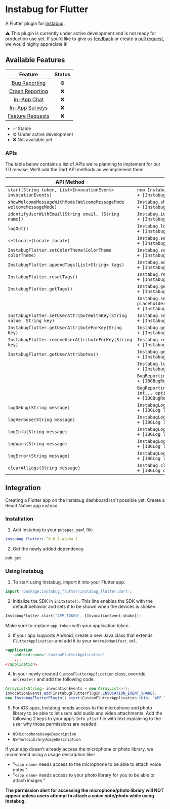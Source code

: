 # Instabug for Flutter

A Flutter plugin for [Instabug](https://instabug.com/).

⚠️ This plugin is currently under active development and is not ready for production use yet. If you'd like to give us [feedback](https://github.com/Instabug/Instabug-Flutter/issues) or create a [pull request](https://github.com/Instabug/Instabug-Flutter/pulls), we would highly appreciate it!

## Available Features

|      Feature     | Status |
|:----------------:|:------:|
| [Bug Reporting](https://instabug.com/bug-reporting)    |    ⚙️   |
| [Crash Reporting](https://instabug.com/crash-reporting)  |    ❌   |
| [In-App Chat](https://instabug.com/in-app-chat)      |    ❌   |
| [In-App Surveys](https://instabug.com/in-app-surveys)   |    ❌   |
| [Feature Requests](https://instabug.com/feature-requests) |    ❌   |

* ✅ Stable
* ⚙️ Under active development
* ❌ Not available yet

### APIs

The table below contains a list of APIs we're planning to implement for our 1.0 release. We'll add the Dart API methods as we implement them.



| API Method | Native Equivalent (Android/iOS)                                                                                                                       |
|------------|-----------------------------------------------------------------------------------------------------------------------------------------|
| `start(String token, List<InvocationEvent> invocationEvents)` | `new Instabug.Builder(this, "APP_TOKEN").build()`<br>`+ [Instabug startWithToken:invocationEvents:]`                         |
|`showWelcomeMessageWithMode(WelcomeMessageMode welcomeMessageMode)`| `Instabug.showWelcomeMessage(WelcomeMessage.State state)`<br>`+ [Instabug showWelcomeMessageWithMode:]`                      |
|`identifyUserWithEmail(String email, [String name])`| `Instabug.identifyUser(String username, String email)`<br>`+ [Instabug identifyUserWithEmail:name:]`                         |
|`logOut()`| `Instabug.logoutUser()`<br>`+ [Instabug logOut]`                                                                             |
|`setLocale(Locale locale)`| `Instabug.setLocale(Locale locale)`<br>`+ [Instabug setLocale:]`                                                             |
|`InstabugFlutter.setColorTheme(ColorTheme colorTheme)`|  `Instabug.setColorTheme(InstabugColorTheme theme)`<br>`+ [Instabug setColorTheme:]`                                         |
|`InstabugFlutter.appendTags(List<String> tags)`| `Instabug.addTags(String... tags)`<br>`+ [Instabug appendTags:]`                                                             |
|`InstabugFlutter.resetTags()`| `Instabug.resetTags()`<br>`+ [Instabug resetTags]`                                                                           |
|`InstabugFlutter.getTags()`| `Instabug.getTags()`<br>`+ [Instabug getTags]`                                                                               |
|            | `Instabug.setCustomTextPlaceHolders(InstabugCustomTextPlaceHolder placeholder)`<br>`+ [Instabug setValue:forStringWithKey:]` |
|`InstabugFlutter.setUserAttributeWithKey(String value, String key)`| `Instabug.setUserAttribute(String key, String value)`<br>`+ [Instabug setUserAttribute:withKey:]`                            |
|`Instabugflutter.getUserAttributeForKey(Sring Key)`| `Instabug.getUserAttribute(String key)`<br>`+ [Instabug userAttributeForKey:]`                                               |
|`InstabugFlutter.removeUserAttributeForKey(String key)`| `Instabug.removeUserAttribute(String key)`<br>`+ [Instabug removeUserAttributeForKey:]`                                      |
|`InstabugFlutter.getUserAttributes()`| `Instabug.getAllUserAttributes()`<br>`+ [Instabug userAttributes:]`                                                          |
|            | `Instabug.logUserEvent(String name)`<br>`+ [Instabug logUserEventWithName:]`                                                 |
|            | `BugReporting.invoke()`<br>`+ [IBGBugReporting invoke]`                                                                      |
|            | `BugReporting.invoke(InvocationMode mode, @InvocationOption int... options)`<br>`+ [IBGBugReporting invokeWithMode:options:]`  |
|`logDebug(String message)`| `InstabugLog.d(String message)`<br>`+ [IBGLog logDebug:]`                                                                    |
|`logVerbose(String message)`| `InstabugLog.v(String message)`<br>`+ [IBGLog logVerbose:]`                                                                  |
|`logInfo(String message)`| `InstabugLog.i(String message)`<br>`+ [IBGLog logInfo:]`                                                                     |
|`logWarn(String message)`| `InstabugLog.w(String message)`<br>`+ [IBGLog logWarn:]`                                                                     |
|`logError(String message)`| `InstabugLog.e(String message)`<br>`+ [IBGLog logError:]`                                                                    |
|`clearAllLogs(String message)`| `Instabug.clearLogs()`<br>`+ [IBGLog clearAllLogs:]`                                                                         |

## Integration

Creating a Flutter app on the Instabug dashboard isn't possible yet. Create a React Native app instead.


### Installation


1. Add Instabug to your `pubspec.yaml` file.

```yaml
instabug_flutter: ^0.0.1-alpha.1
```

2. Get the newly added dependency.

```bash
pub get
```

### Using Instabug

1. To start using Instabug, import it into your Flutter app. 

```dart
import 'package:instabug_flutter/instabug_flutter.dart';
```

2. Initialize the SDK in `initState()`. This line enables the SDK with the default behavior and sets it to be shown when the devices is shaken.

```dart
InstabugFlutter.start('APP_TOKEN', [InvocationEvent.shake]);
```

Make sure to replace `app_token` with your application token.

3. If your app supports Android, create a new Java class that extends `FlutterApplication` and add it to your `AndroidManifest.xml`.

```xml
<application
    android:name=".CustomFlutterApplication"
    ...
</application>
````

4. In your newly created `CustomFlutterApplication` class, override `onCreate()` and add the following code.

```java
ArrayList<String> invocationEvents = new ArrayList<>();
invocationEvents.add(InstabugFlutterPlugin.INVOCATION_EVENT_SHAKE);
new InstabugFlutterPlugin().start(CustomFlutterApplication.this, "APP_TOKEN", invocationEvents);
```

5. For iOS apps, Instabug needs access to the microphone and photo library to be able to let users add audio and video attachments. Add the following 2 keys to your app’s `Info.plist` file with text explaining to the user why those permissions are needed:

* `NSMicrophoneUsageDescription`
* `NSPhotoLibraryUsageDescription`

If your app doesn’t already access the microphone or photo library, we recommend using a usage description like:

* "`<app name>` needs access to the microphone to be able to attach voice notes."
* "`<app name>` needs access to your photo library for you to be able to attach images."

**The permission alert for accessing the microphone/photo library will NOT appear unless users attempt to attach a voice note/photo while using Instabug.**
